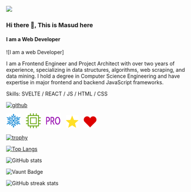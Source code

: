 ![](https://scontent.fdac135-1.fna.fbcdn.net/v/t1.6435-1/151253395_101858185287793_8651224170074061124_n.jpg?stp=c218.0.1599.1599a_dst-jpg_s200x200&_nc_cat=103&ccb=1-7&_nc_sid=0ecb9b&_nc_eui2=AeH8gUd_CDsDKfiDMkNZv2SHPhUIbTi8HNQ-FQhtOLwc1MhRENFbUx-RKnUVoUgfHJQcFshITfBjqb_y3pzgjZkp&_nc_ohc=aP3u4e6sMhEQ7kNvgGfhdhB&_nc_ht=scontent.fdac135-1.fna&_nc_gid=ANQU6Eemfr4mckwZ7T3h0Wg&oh=00_AYCo5-nE-wpox6TAZRlpFiT97aCj4kXiLXyMuv2FhvRHBg&oe=67259A4E)



### Hi there 👋, This is Masud here 
#### I am a Web Developer
![I am a web Developer]

I am a Frontend Engineer and Project Architect with over two years of experience, specializing in data structures, algorithms, web scraping, and data mining. I hold a degree in Computer Science Engineering and have expertise in major frontend and backend JavaScript frameworks.

Skills: SVELTE / REACT / JS / HTML / CSS



[<img src='https://cdn.jsdelivr.net/npm/simple-icons@3.0.1/icons/github.svg' alt='github' height='40'>](https://github.com/masud09)  

<a href='https://archiveprogram.github.com/'><img src='https://raw.githubusercontent.com/acervenky/animated-github-badges/master/assets/acbadge.gif' width='40' height='40'></a> <a href='https://docs.github.com/en/developers'><img src='https://raw.githubusercontent.com/acervenky/animated-github-badges/master/assets/devbadge.gif' width='40' height='40'></a> <a href='https://github.com/pricing'><img src='https://raw.githubusercontent.com/acervenky/animated-github-badges/master/assets/pro.gif' width='40' height='40'></a> <a href='https://stars.github.com/'><img src='https://raw.githubusercontent.com/acervenky/animated-github-badges/master/assets/starbadge.gif' width='35' height='35'></a> <a href='https://docs.github.com/en/github/supporting-the-open-source-community-with-github-sponsors'><img src='https://raw.githubusercontent.com/acervenky/animated-github-badges/master/assets/sponsorbadge.gif' width='35' height='35'></a> 

[![trophy](https://github-profile-trophy.vercel.app/?username=masud09)](https://github.com/ryo-ma/github-profile-trophy)

[![Top Langs](https://github-readme-stats.vercel.app/api/top-langs/?username=masud09)](https://github.com/anuraghazra/github-readme-stats)

![GitHub stats](https://github-readme-stats.vercel.app/api?username=masud09&show_icons=true)  

![Vaunt Badge](https://api.vaunt.dev/v1/github/entities/masud09/contributions?format=svg&private=false)  

![GitHub streak stats](https://streak-stats.demolab.com/?user=masud09)  

